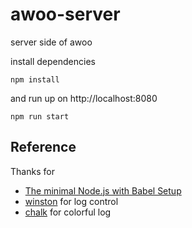 # awoo-server
server side of awoo

install dependencies
```shell script
npm install
```
and run up on http://localhost:8080
```shell script
npm run start
```

## Reference
Thanks for
* [The minimal Node.js with Babel Setup](https://www.robinwieruch.de/minimal-node-js-babel-setup)
* [winston](https://github.com/winstonjs/winston) for log control
* [chalk](https://github.com/chalk/chalk) for colorful log